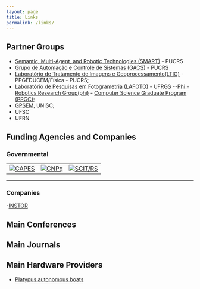 ```yaml
---
layout: page
title: Links
permalink: /links/
---
```


## Partner Groups

 - [Semantic, Multi-Agent, and Robotic Technologies (SMART)](https://smart-pucrs.github.io/) - PUCRS
 - [Grupo de Automação e Controle de Sistemas (GACS)](http://www.feng.pucrs.br/~gacs/) - PUCRS
 - [Laboratório de Tratamento de Imagens e Geoprocessamento(LTIG)](http://www.pucrs.br/ffch/lab-geo/) - PPGEDUCEM/Física - PUCRS;
 - [Laboratório de Pesquisas em Fotogrametria (LAFOTO)](https://www.ufrgs.br/lafoto/) - UFRGS
 --[Phi - Robotics Research Group(phi)](http://www.inf.ufrgs.br/phi-group/phi-r2/Welcome.html) - [Computer Science Graduate Program (PPGC)](http://www.inf.ufrgs.br/ppgc/); 
 - [GPSEM](http://inf.unisc.br/gpsem/), UNISC;
 - UFSC
 - UFRN

## Funding Agencies and Companies

### Governmental 

 | | | |
| --- | --- | --- |
|  <a href="http://www.capes.gov.br/" rel="CAPES">![CAPES](../images/logos/capes.png)</a>  |   <a href="http://www.cnpq.gov.br/" rel="CNPq">![CNPq](../images/logos/cnpq.png)</a>  | <a href="http://www.scit.rs.gov.br/" rel="SCIT/RS">![SCIT/RS](../images/logos/scit.png "SCIT/RS")</a>  |

---

### Companies 

 -[INSTOR](http://www.instor.com.br/)


## Main Conferences


## Main Journals


## Main Hardware Providers

- [Platypus autonomous boats](http://senseplatypus.com/)
